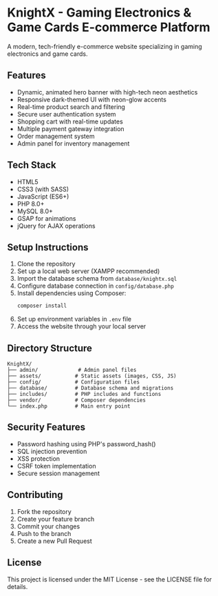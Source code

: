 # KnightX - Gaming Electronics & Game Cards E-commerce Platform

A modern, tech-friendly e-commerce website specializing in gaming electronics and game cards.

## Features

- Dynamic, animated hero banner with high-tech neon aesthetics
- Responsive dark-themed UI with neon-glow accents
- Real-time product search and filtering
- Secure user authentication system
- Shopping cart with real-time updates
- Multiple payment gateway integration
- Order management system
- Admin panel for inventory management

## Tech Stack

- HTML5
- CSS3 (with SASS)
- JavaScript (ES6+)
- PHP 8.0+
- MySQL 8.0+
- GSAP for animations
- jQuery for AJAX operations

## Setup Instructions

1. Clone the repository
2. Set up a local web server (XAMPP recommended)
3. Import the database schema from `database/knightx.sql`
4. Configure database connection in `config/database.php`
5. Install dependencies using Composer:
   ```bash
   composer install
   ```
6. Set up environment variables in `.env` file
7. Access the website through your local server

## Directory Structure

```
KnightX/
├── admin/             # Admin panel files
├── assets/           # Static assets (images, CSS, JS)
├── config/           # Configuration files
├── database/         # Database schema and migrations
├── includes/         # PHP includes and functions
├── vendor/           # Composer dependencies
└── index.php         # Main entry point
```

## Security Features

- Password hashing using PHP's password_hash()
- SQL injection prevention
- XSS protection
- CSRF token implementation
- Secure session management

## Contributing

1. Fork the repository
2. Create your feature branch
3. Commit your changes
4. Push to the branch
5. Create a new Pull Request

## License

This project is licensed under the MIT License - see the LICENSE file for details. 